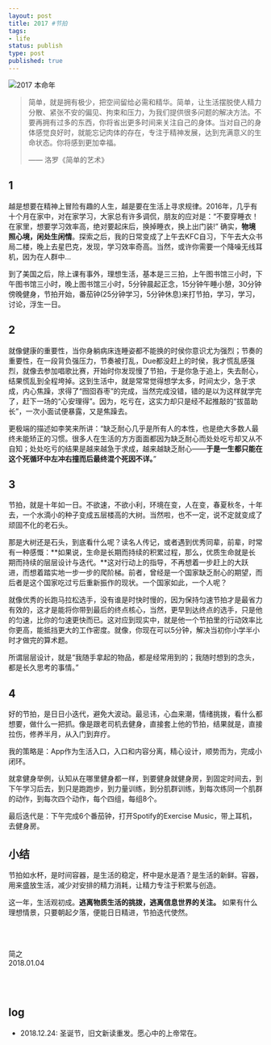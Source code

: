 ```yaml
--- 
layout: post
title: 2017 #节拍
tags: 
- life
status: publish
type: post
published: true
---
```


![2017 本命年](https://i.imgur.com/tF8u2yZ.png)


> 简单，就是拥有极少，把空间留给必需和精华。简单，让生活摆脱使人精力分散、紧张不安的偏见、拘束和压力，为我们提供很多问题的解决方法。不要再拥有过多的东西，你将省出更多时间来关注自己的身体。当对自己的身体感觉良好时，就能忘记肉体的存在，专注于精神发展，达到充满意义的生命状态。你将感到更加幸福。
> 
> —— 洛罗《简单的艺术》
	
## 1
	
越是想要在精神上冒险有趣的人生，越是要在生活上寻求规律。2016年，几乎有十个月在家中，对在家学习，大家总有许多调侃，朋友的应对是：“不要穿睡衣！在家里，想要学习效率高，绝对要起床后，换掉睡衣，换上出门装!” 确实，**物境照心境，闲处生闲情**。探索之后，我的日常变成了上午去KFC自习，下午去大众书局二楼，晚上去星巴克，发现，学习效率奇高。当然，或许你需要一个降噪无线耳机，因为在人群中...
	
到了美国之后，除上课有事外，理想生活，基本是三三拍，上午图书馆三小时，下午图书馆三小时，晚上图书馆三小时，5分钟晨起正念，15分钟午睡小憩，30分钟傍晚健身，节拍开始，番茄钟(25分钟学习，5分钟休息)来打节拍，学习，学习，讨论，浮生一日。
	
## 2
	
就像健康的重要性，当你身躺病床连睡姿都不能换的时侯你意识尤为强烈；节奏的重要性，在一段背负强压力，节奏被打乱，Due都没赶上的时侯，我才慌乱感强烈，就像去参加唱歌比赛，开始时你发现慢了节拍，于是你急于追上，失去耐心，结果慌乱到全程垮掉。这到生活中，就是常常觉得想学太多，时间太少，急于求成，内心焦躁，求得了“囫囵吞枣”的完成，当然完成没错，错的是以为这样就学完了，赶下一场的“心安理得”。因为，吃亏在，这实力却只是经不起推敲的“拔苗助长”，一次小面试便暴露，又是焦躁去。
	
更极端的描述如李笑来所讲：“缺乏耐⼼⼏乎是所有⼈的本性，也是绝⼤多数⼈最终未能矫正的习惯。很多⼈在⽣活的⽅⽅⾯⾯都因为缺乏耐⼼⽽处处吃亏却⼜从不⾃知；处处吃亏的结果是越来越急于求成，越来越缺乏耐⼼——**于是⼀⽣都只能在这个死循环中左冲右撞⽽后最终混个死因不详。**”
	
## 3
	
节拍，就是十年如一日。不欲速，不欲小利，环境在变，人在变，春夏秋冬，十年去，一个水滴小的种子变成五层楼高的大树。当然啦，也不一定，说不定就变成了顽固不化的老石头。
	
那是大树还是石头，到底看什么呢？读名人传记，或者遇到优秀同辈，前辈，时常有一种感慨：**如果说，生命是长期而持续的积累过程，那么，优质生命就是长期而持续的层层设计与迭代。**这对行动上的指导，不再想着一步赶上的大跃进，而想着踏实地一步一步的爬阶梯。前者，曾经是一个国家缺乏耐心的期望，而后者是这个国家吃过亏后重新振作的现状。一个国家如此，一个人呢？
	
就像优秀的长跑马拉松选手，没有谁是时快时慢的，因为保持匀速节拍才是最省力有效的，这才是能将你带到最后的终点核心，当然，更早到达终点的选手，只是他的匀速，比你的匀速更快而已。这对应到现实中，就是他一个节拍里的行动效率比你更高，能抵挡更大的工作密度。就像，你现在可以5分钟，解决当初你小学半小时才做完的算术题。
	
所谓层层设计，就是“我随手拿起的物品，都是经常用到的；我随时想到的念头，都是长久思考的事情。” 
	
## 4
	
好的节拍，是日日小迭代，避免大波动。最忌讳，心血来潮，情绪挑拨，看什么都想要，做什么一把抓。像是跟老司机去健身，直接套上他的节拍，结果就是，直接拉伤，修养半月，从入门到弃疗。
	
我的策略是：App作为生活入口，入口和内容分离，精心设计，顺势而为，完成小闭环。
	
就拿健身举例，认知从在哪里健身都一样，到要健身就健身房，到固定时间去，到下午学习后去，到只是跑跑步，到力量训练，到分肌群训练，到每次练同一个肌群的动作，到每次四个动作，每个四组，每组8个。
	
最后迭代是：下午完成6个番茄钟，打开Spotify的Exercise Music，带上耳机，去健身房。
	
## 小结
	
节拍如水杯，是时间容器，是生活的稳定，杯中是水是酒？是生活的新鲜。容器，用来盛放生活，减少对安排的精力消耗，让精力专注于积累与创造。
	
这一年，生活观初成。**逃离物质生活的挑拨，逃离信息世界的关注。** 如果有什么理想情景，只要朝起夕落，便能日日精进，节拍迭代使然。

<br>
<br>

简之           
2018.01.04	

<br>
<br>

## log

* 2018.12.24: 圣诞节，旧文新读重发。愿心中的上帝常在。